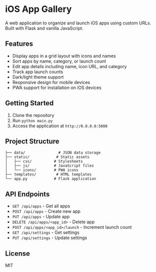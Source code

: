 
# iOS App Gallery

A web application to organize and launch iOS apps using custom URLs. Built with Flask and vanilla JavaScript.

## Features

- Display apps in a grid layout with icons and names
- Sort apps by name, category, or launch count
- Edit app details including name, icon URL, and category
- Track app launch counts
- Dark/light theme support
- Responsive design for mobile devices
- PWA support for installation on iOS devices

## Getting Started

1. Clone the repository
2. Run `python main.py`
3. Access the application at `http://0.0.0.0:5000`

## Project Structure

```
├── data/               # JSON data storage
├── static/            # Static assets
│   ├── css/          # Stylesheets
│   ├── js/           # JavaScript files
│   └── icons/        # PWA icons
├── templates/         # HTML templates
└── app.py            # Flask application
```

## API Endpoints

- `GET /api/apps` - Get all apps
- `POST /api/apps` - Create new app
- `PUT /api/apps` - Update app
- `DELETE /api/apps/<app_id>` - Delete app
- `POST /api/apps/<app_id>/launch` - Increment launch count
- `GET /api/settings` - Get settings
- `PUT /api/settings` - Update settings

## License

MIT

